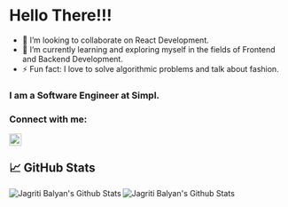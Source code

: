 # Hello There!!! 
-  👯 I’m looking to collaborate on React Development.
-  🌱 I’m currently learning and exploring myself in the fields of Frontend and Backend Development. 
-  ⚡ Fun fact: I love to solve algorithmic problems and talk about fashion.

### I am a Software Engineer at Simpl.

### Connect with me:
<!--
<a href="myblog/protfolio website address"><img align="left" alt="codeSTACKr.com" width="22px" src="https://raw.githubusercontent.com/iconic/open-iconic/master/svg/globe.svg" /></a>
-->
<a href="https://www.linkedin.com/in/jagritibalyan/"><img align="left" alt="LinkedIn - jagritibalyan" width="22px" src="https://cdn.jsdelivr.net/npm/simple-icons@v3/icons/linkedin.svg" /></a>

</br>

## &#x1f4c8; GitHub Stats
<img align="left" alt="Jagriti Balyan's Github Stats" src="https://github-readme-stats.vercel.app/api?username=jagritibalyan&show_icons=true&theme=chartreuse-dark&count_private=true" />
<img align="left" alt="Jagriti Balyan's Github Stats" src="https://github-readme-stats.vercel.app/api/top-langs/?username=jagritibalyan&theme=chartreuse-dark)](https://github.com/anuraghazra/github-readme-stats">

